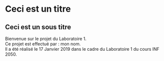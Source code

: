 # Ceci est un titre
## Ceci est un sous titre

Bienvenue sur le projet du Laboratoire 1.  
Ce projet est effectué par : mon nom.  
Il a été réalisé le 17 Janvier 2019 dans le cadre du Laboratoire 1 du cours INF 2050.  
